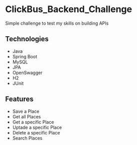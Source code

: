 # ClickBus_Backend_Challenge
Simple challenge to test my skills on building APIs

## Technologies
 
- Java
- Spring Boot
- MySQL
- JPA
- OpenSwagger
- H2
- JUnit

## Features

- Save a Place
- Get all Places
- Get a specific Place
- Uptade a specific Place
- Delete a specific Place
- Search Places
